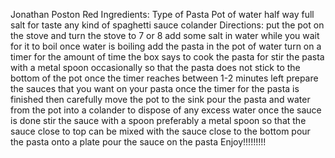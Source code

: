 Jonathan Poston
Red
Ingredients:
Type of Pasta
Pot of water half way full
salt for taste
any kind of spaghetti sauce
colander
Directions:
put the pot on the stove and turn the stove to 7 or 8
add some salt in water while you wait for it to boil
once water is boiling add the pasta in the pot of water
turn on a timer for the amount of time the box says to cook the pasta for
stir the pasta with a metal spoon occasionally so that the pasta does not stick to the bottom of the pot
once the timer reaches between 1-2 minutes left prepare the sauces that you want on your pasta
once the timer for the pasta is finished then carefully move the pot to the sink
pour the pasta and water from the pot into a colander to dispose of any excess water
once the sauce is done stir the sauce with a spoon preferably a metal spoon so that the sauce close to top can be mixed with the sauce close to the bottom
pour the pasta onto a plate
pour the sauce on the pasta
Enjoy!!!!!!!!!
